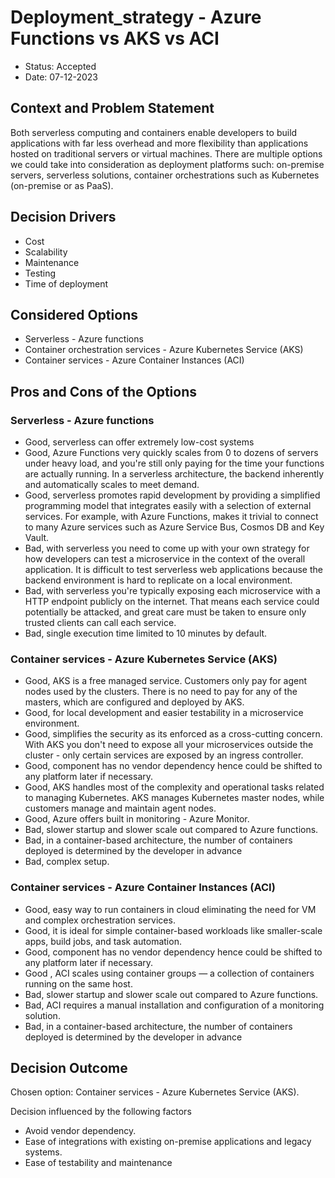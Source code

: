 # Deployment_strategy - Azure Functions vs AKS vs ACI

* Status: Accepted
* Date:  07-12-2023

## Context and Problem Statement

Both serverless computing and containers enable developers to build applications with far less overhead and more flexibility than applications hosted on traditional servers or virtual machines.
There are multiple options we could take into consideration as deployment platforms such: on-premise servers, serverless solutions, container orchestrations such as Kubernetes (on-premise or as PaaS).

## Decision Drivers

* Cost
* Scalability
* Maintenance
* Testing
* Time of deployment  

## Considered Options

* Serverless - Azure functions
* Container orchestration services - Azure Kubernetes Service (AKS)
* Container services - Azure Container Instances (ACI)

## Pros and Cons of the Options

### Serverless - Azure functions

* Good, serverless can offer extremely low-cost systems
* Good, Azure Functions very quickly scales from 0 to dozens of servers under heavy load, and you're still only paying for the time your functions are actually running. In a serverless architecture, the backend inherently and automatically scales to meet demand.
* Good, serverless promotes rapid development by providing a simplified programming model that integrates easily with a selection of external services. For example, with Azure Functions, makes it trivial to connect to many Azure services such as Azure Service Bus, Cosmos DB and Key Vault. 
* Bad, with serverless you need to come up with your own strategy for how developers can test a microservice in the context of the overall application. It is difficult to test serverless web applications because the backend environment is hard to replicate on a local environment.
* Bad, with serverless you're typically exposing each microservice with a HTTP endpoint publicly on the internet. That means each service could potentially be attacked, and great care must be taken to ensure only trusted clients can call each service.
* Bad, single execution time limited to 10 minutes by default.


### Container services - Azure Kubernetes Service (AKS)

* Good, AKS is a free managed service. Customers only pay for agent nodes used by the clusters. There is no need to pay for any of the masters, which are configured and deployed by AKS.
* Good, for local development and easier testability in a microservice environment.
* Good, simplifies the security as its enforced as a cross-cutting concern. With AKS you don't need to expose all your microservices outside the cluster - only certain services are exposed by an ingress controller.
* Good, component has no vendor dependency hence could be shifted to any platform later if necessary.
* Good, AKS handles most of the complexity and operational tasks related to managing Kubernetes. AKS manages Kubernetes master nodes, while customers manage and maintain agent nodes.
* Good, Azure offers built in monitoring - Azure Monitor.
* Bad, slower startup and slower scale out compared to Azure functions.
* Bad, in a container-based architecture, the number of containers deployed is determined by the developer in advance
* Bad, complex setup.

### Container services - Azure Container Instances (ACI)

* Good, easy way to run containers in cloud eliminating the need for VM and complex orchestration services.
* Good, it is ideal for simple container-based workloads like smaller-scale apps, build jobs, and task automation.
* Good, component has no vendor dependency hence could be shifted to any platform later if necessary.
* Good , ACI scales using container groups — a collection of containers running on the same host.
* Bad, slower startup and slower scale out compared to Azure functions.
* Bad, ACI requires a manual installation and configuration of a monitoring solution.
* Bad, in a container-based architecture, the number of containers deployed is determined by the developer in advance

## Decision Outcome

Chosen option: Container services - Azure Kubernetes Service (AKS).

Decision influenced by the following factors
* Avoid vendor dependency.
* Ease of integrations with existing on-premise applications and legacy systems.
* Ease of testability and maintenance